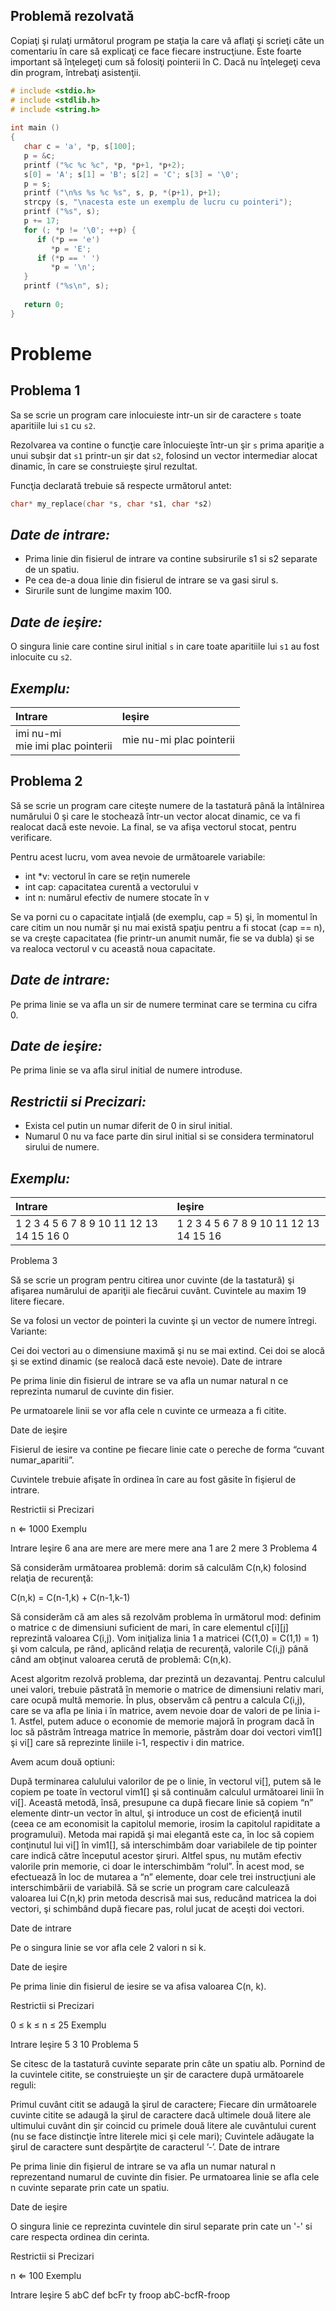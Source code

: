## **Problemă rezolvată**

Copiaţi şi rulaţi următorul program pe staţia la care vă aflaţi şi scrieţi câte un comentariu în care să explicaţi ce face fiecare instrucţiune. Este foarte important să înţelegeţi cum să folosiţi pointerii în C. Dacă nu înţelegeţi ceva din program, întrebaţi asistenţii.

```c
# include <stdio.h>
# include <stdlib.h>
# include <string.h>
 
int main ()
{
   char c = 'a', *p, s[100];
   p = &c;
   printf ("%c %c %c", *p, *p+1, *p+2);
   s[0] = 'A'; s[1] = 'B'; s[2] = 'C'; s[3] = '\0';
   p = s;
   printf ("\n%s %s %c %s", s, p, *(p+1), p+1);
   strcpy (s, "\nacesta este un exemplu de lucru cu pointeri");
   printf ("%s", s);
   p += 17;
   for (; *p != '\0'; ++p) {
      if (*p == 'e')
         *p = 'E';
      if (*p == ' ')
         *p = '\n';
   }
   printf ("%s\n", s);
 
   return 0;
}
```

# Probleme

## **Problema 1**

Sa se scrie un program care inlocuieste intr-un sir de caractere `s` toate aparitiile lui `s1` cu `s2`.

Rezolvarea va contine o funcţie care înlocuieşte într-un şir `s` prima apariţie a unui subşir dat `s1` printr-un şir dat `s2`, folosind un vector intermediar alocat dinamic, în care se construieşte şirul rezultat.

Funcţia declarată trebuie să respecte următorul antet:

```c
char* my_replace(char *s, char *s1, char *s2)
```

## ***Date de intrare:***

- Prima linie din fisierul de intrare va contine subsirurile s1 si s2 separate de un spatiu.
- Pe cea de-a doua linie din fisierul de intrare se va gasi sirul s.
- Sirurile sunt de lungime maxim 100.

## ***Date de ieşire:***

O singura linie care contine sirul initial `s` in care toate aparitiile lui `s1` au fost inlocuite cu `s2`.

## ***Exemplu:***

| Intrare                              | Ieşire                    |
|:-------------------------------------|:--------------------------|
| imi nu-mi<br>mie imi plac pointerii  | mie nu-mi plac pointerii  |


## **Problema 2**

Să se scrie un program care citeşte numere de la tastatură până la întâlnirea numărului 0 şi care le stochează într-un vector alocat dinamic, ce va fi realocat dacă este nevoie. La final, se va afişa vectorul stocat, pentru verificare.

Pentru acest lucru, vom avea nevoie de următoarele variabile:

- int *v: vectorul în care se reţin numerele
- int cap: capacitatea curentă a vectorului v
- int n: numărul efectiv de numere stocate în v

Se va porni cu o capacitate inţială (de exemplu, cap = 5) şi, în momentul în care citim un nou număr şi nu mai există spaţiu pentru a fi stocat (cap == n), se va creşte capacitatea (fie printr-un anumit număr, fie se va dubla) şi se va realoca vectorul v cu această noua capacitate.

## ***Date de intrare:***

Pe prima linie se va afla un sir de numere terminat care se termina cu cifra 0.

## ***Date de ieşire:***

Pe prima linie se va afla sirul initial de numere introduse.

## ***Restrictii si Precizari:***

- Exista cel putin un numar diferit de 0 in sirul initial.
- Numarul 0 nu va face parte din sirul initial si se considera terminatorul sirului de numere.

## ***Exemplu:***

| Intrare                                  | Ieşire                                 |
|:-----------------------------------------|:---------------------------------------|
| 1 2 3 4 5 6 7 8 9 10 11 12 13 14 15 16 0 | 1 2 3 4 5 6 7 8 9 10 11 12 13 14 15 16 |
Problema 3

Să se scrie un program pentru citirea unor cuvinte (de la tastatură) şi afişarea numărului de apariţii ale fiecărui cuvânt. Cuvintele au maxim 19 litere fiecare.

Se va folosi un vector de pointeri la cuvinte şi un vector de numere întregi. Variante:

Cei doi vectori au o dimensiune maximă şi nu se mai extind.
Cei doi se alocă şi se extind dinamic (se realocă dacă este nevoie).
Date de intrare

Pe prima linie din fisierul de intrare se va afla un numar natural n ce reprezinta numarul de cuvinte din fisier.

Pe urmatoarele linii se vor afla cele n cuvinte ce urmeaza a fi citite.

Date de ieşire

Fisierul de iesire va contine pe fiecare linie cate o pereche de forma “cuvant numar_aparitii”.

Cuvintele trebuie afişate în ordinea în care au fost găsite în fişierul de intrare.

Restrictii si Precizari

n ⇐ 1000
Exemplu

Intrare	Ieşire
6 
ana are 
mere are mere mere	ana 1 
are 2 
mere 3
Problema 4

Să considerăm următoarea problemă: dorim să calculăm C(n,k) folosind relaţia de recurenţă:

C(n,k) = C(n-1,k) + C(n-1,k-1)

Să considerăm că am ales să rezolvăm problema în următorul mod: definim o matrice c de dimensiuni suficient de mari, în care elementul c[i][j] reprezintă valoarea C(i,j). Vom iniţializa linia 1 a matricei (C(1,0) = C(1,1) = 1) şi vom calcula, pe rând, aplicând relaţia de recurenţă, valorile C(i,j) până când am obţinut valoarea cerută de problemă: C(n,k).

Acest algoritm rezolvă problema, dar prezintă un dezavantaj. Pentru calculul unei valori, trebuie păstrată în memorie o matrice de dimensiuni relativ mari, care ocupă multă memorie. În plus, observăm că pentru a calcula C(i,j), care se va afla pe linia i în matrice, avem nevoie doar de valori de pe linia i-1. Astfel, putem aduce o economie de memorie majoră în program dacă în loc să păstrăm întreaga matrice în memorie, păstrăm doar doi vectori vim1[] şi vi[] care să reprezinte liniile i-1, respectiv i din matrice.

Avem acum două optiuni:

După terminarea calulului valorilor de pe o linie, în vectorul vi[], putem să le copiem pe toate în vectorul vim1[] şi să continuăm calculul următoarei linii în vi[]. Această metodă, însă, presupune ca după fiecare linie să copiem “n” elemente dintr-un vector în altul, şi introduce un cost de eficienţă inutil (ceea ce am economisit la capitolul memorie, irosim la capitolul rapiditate a programului).
Metoda mai rapidă şi mai elegantă este ca, în loc să copiem conţinutul lui vi[] în vim1[], să interschimbăm doar variabilele de tip pointer care indică către începutul acestor şiruri. Altfel spus, nu mutăm efectiv valorile prin memorie, ci doar le interschimbăm “rolul”. În acest mod, se efectuează în loc de mutarea a “n” elemente, doar cele trei instrucţiuni ale interschimbării de variabilă.
Să se scrie un program care calculează valoarea lui C(n,k) prin metoda descrisă mai sus, reducând matricea la doi vectori, şi schimbând după fiecare pas, rolul jucat de aceşti doi vectori.

Date de intrare

Pe o singura linie se vor afla cele 2 valori n si k.

Date de ieşire

Pe prima linie din fisierul de iesire se va afisa valoarea C(n, k).

Restrictii si Precizari

0 ≤ k ≤ n ≤ 25
Exemplu

Intrare	Ieşire
5 3	10
Problema 5

Se citesc de la tastatură cuvinte separate prin câte un spatiu alb. Pornind de la cuvintele citite, se construieşte un şir de caractere după următoarele reguli:

Primul cuvânt citit se adaugă la şirul de caractere;
Fiecare din următoarele cuvinte citite se adaugă la şirul de caractere dacă ultimele două litere ale ultimului cuvânt din şir coincid cu primele două litere ale cuvântului curent (nu se face distincţie între literele mici şi cele mari);
Cuvintele adăugate la şirul de caractere sunt despărţite de caracterul ’-’.
Date de intrare

Pe prima linie din fişierul de intrare se va afla un numar natural n reprezentand numarul de cuvinte din fisier. Pe urmatoarea linie se afla cele n cuvinte separate prin cate un spatiu.

Date de ieşire

O singura linie ce reprezinta cuvintele din sirul separate prin cate un '-' si care respecta ordinea din cerinta.

Restrictii si Precizari

n ⇐ 100
Exemplu

Intrare	Ieşire
5 
abC def bcFr ty froop	abC-bcfR-froop
